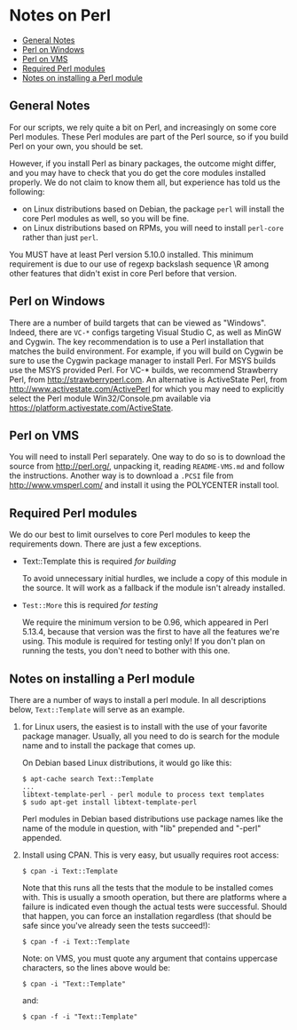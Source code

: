Notes on Perl
=============

 - [General Notes](#general-notes)
 - [Perl on Windows](#perl-on-windows)
 - [Perl on VMS](#perl-on-vms)
 - [Required Perl modules](#required-perl-modules)
 - [Notes on installing a Perl module](#notes-on-installing-a-perl-module])

General Notes
-------------

For our scripts, we rely quite a bit on Perl, and increasingly on
some core Perl modules.  These Perl modules are part of the Perl
source, so if you build Perl on your own, you should be set.

However, if you install Perl as binary packages, the outcome might
differ, and you may have to check that you do get the core modules
installed properly.  We do not claim to know them all, but experience
has told us the following:

 - on Linux distributions based on Debian, the package `perl` will
   install the core Perl modules as well, so you will be fine.
 - on Linux distributions based on RPMs, you will need to install
   `perl-core` rather than just `perl`.

You MUST have at least Perl version 5.10.0 installed.  This minimum
requirement is due to our use of regexp backslash sequence \R among
other features that didn't exist in core Perl before that version.

Perl on Windows
---------------

There are a number of build targets that can be viewed as "Windows".
Indeed, there are `VC-*` configs targeting Visual Studio C, as well as
MinGW and Cygwin. The key recommendation is to use a Perl installation
that matches the build environment. For example, if you will build
on Cygwin be sure to use the Cygwin package manager to install Perl.
For MSYS builds use the MSYS provided Perl.
For VC-* builds, we recommend Strawberry Perl, from <http://strawberryperl.com>.
An alternative is ActiveState Perl, from <http://www.activestate.com/ActivePerl>
for which you may need to explicitly select the Perl module Win32/Console.pm
available via <https://platform.activestate.com/ActiveState>.

Perl on VMS
-----------

You will need to install Perl separately.  One way to do so is to
download the source from <http://perl.org/>, unpacking it, reading
`README-VMS.md` and follow the instructions.  Another way is to download a
`.PCSI` file from <http://www.vmsperl.com/> and install it using the
POLYCENTER install tool.

Required Perl modules
---------------------

We do our best to limit ourselves to core Perl modules to keep the
requirements down. There are just a few exceptions.

 * Text::Template this is required *for building*

   To avoid unnecessary initial hurdles, we include a copy of this module
   in the source. It will work as a fallback if the module isn't already
   installed.

 * `Test::More` this is required *for testing*

   We require the minimum version to be 0.96, which appeared in Perl 5.13.4,
   because that version was the first to have all the features we're using.
   This module is required for testing only!  If you don't plan on running
   the tests, you don't need to bother with this one.

Notes on installing a Perl module
---------------------------------

There are a number of ways to install a perl module.  In all
descriptions below, `Text::Template` will serve as an example.

1. for Linux users, the easiest is to install with the use of your
   favorite package manager.  Usually, all you need to do is search
   for the module name and to install the package that comes up.

   On Debian based Linux distributions, it would go like this:

       $ apt-cache search Text::Template
       ...
       libtext-template-perl - perl module to process text templates
       $ sudo apt-get install libtext-template-perl

   Perl modules in Debian based distributions use package names like
   the name of the module in question, with "lib" prepended and
   "-perl" appended.

2. Install using CPAN.  This is very easy, but usually requires root
   access:

       $ cpan -i Text::Template

   Note that this runs all the tests that the module to be installed
   comes with.  This is usually a smooth operation, but there are
   platforms where a failure is indicated even though the actual tests
   were successful.  Should that happen, you can force an
   installation regardless (that should be safe since you've already
   seen the tests succeed!):

       $ cpan -f -i Text::Template

   Note: on VMS, you must quote any argument that contains uppercase
   characters, so the lines above would be:

       $ cpan -i "Text::Template"

   and:

       $ cpan -f -i "Text::Template"
